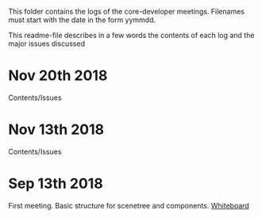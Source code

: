 This folder contains the logs of the core-developer meetings. Filenames must start with the date in the form yymmdd.

This readme-file describes in a few words the contents of each log and the major issues discussed

# Nov 20th 2018
Contents/Issues
# Nov 13th 2018
Contents/Issues
# Sep 13th 2018
First meeting. Basic structure for scenetree and components. [Whiteboard](https://github.com/JirkaDellOro/FUDGE/blob/master/Design/Logs/180913_Whiteboard_Scenetree.jpg)

